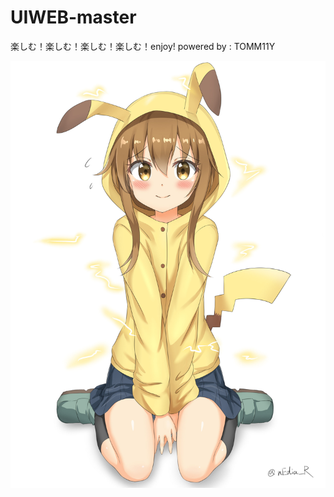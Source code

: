 # UIWEB-master

楽しむ！楽しむ！楽しむ！楽しむ！enjoy! 
powered by : TOMM11Y

![Oregaisimasteek](https://github.com/T0MM11Y/UIWEB-master/blob/main/wallpaperflare.com_wallpaper.jpg?raw=true)
  
 
